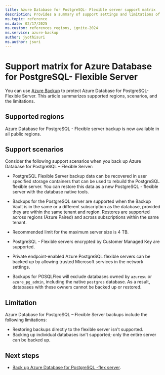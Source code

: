 ```yaml
---
title: Azure Database for PostgreSQL- Flexible server support matrix
description: Provides a summary of support settings and limitations of Azure Database for PostgreSQL- Flexible server backup.
ms.topic: reference
ms.date: 02/17/2025
ms.custom: references_regions, ignite-2024
ms.service: azure-backup
author: jyothisuri
ms.author: jsuri
---
```


# Support matrix for Azure Database for PostgreSQL- Flexible Server

You can use [Azure Backup](./backup-overview.md) to protect Azure Database for PostgreSQL- Flexible Server. This article summarizes supported regions, scenarios, and the limitations.

## Supported regions

Azure Database for PostgreSQL - Flexible server backup is now available in all public regions.

## Support scenarios

Consider the following support scenarios when you back up Azure Database for PostgreSQL – Flexible Server:

- PostgreSQL Flexible Server backup data can be recovered in user specified storage containers that can be used to rebuild the PostgreSQL flexible server. You can restore this data as a new PostgreSQL - flexible server with the database native tools.

- Backups for the PostgreSQL server are supported when the Backup Vault is in the same or a different subscription as the database, provided they are within the same tenant and region. Restores are supported across regions (Azure Paired) and across subscriptions within the same tenant.

- Recommended limit for the maximum server size is 4 TB.  

- PostgreSQL - Flexible servers encrypted by Customer Managed Key are supported.

- Private endpoint-enabled Azure PostgreSQL flexible servers can be backed up by allowing trusted Microsoft services in the network settings.

- Backups for PGSQLFlex will exclude databases owned by `azuresu` or `azure_pg_admin`, including the native `postgres` database. As a result, databases with these owners cannot be backed up or restored. 


## Limitation

Azure Database for PostgreSQL – Flexible Server backups include the following limitations:

- Restoring backups directly to the flexible server isn't supported.
- Backing up individual databases isn't supported; only the entire server can be backed up.

## Next steps

- [Back up Azure Database for PostgreSQL -flex server](backup-azure-database-postgresql-flex.md).
